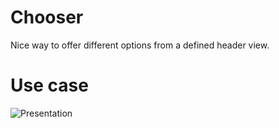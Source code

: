 # Chooser

Nice way to offer different options from a defined header view.


# Use case

![Presentation](https://media.giphy.com/media/fsc7bZkK33o1ElGuj3/giphy.gif)